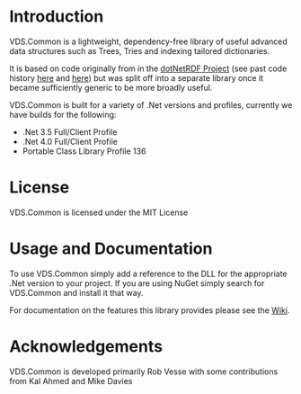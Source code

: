 # Introduction

VDS.Common is a lightweight, dependency-free library of useful advanced data structures such as Trees, Tries and indexing tailored dictionaries.

It is based on code originally from in the [dotNetRDF Project][1] (see past code history [here][2] and [here][3]) but was split off into a separate library once it became sufficiently generic to be more broadly useful.

VDS.Common is built for a variety of .Net versions and profiles, currently we have builds for the following:

- .Net 3.5 Full/Client Profile
- .Net 4.0 Full/Client Profile
- Portable Class Library Profile 136

# License

VDS.Common is licensed under the MIT License

# Usage and Documentation

To use VDS.Common simply add a reference to the DLL for the appropriate .Net version to your project.  If you are using NuGet simply search for VDS.Common and install it that way.

For documentation on the features this library provides please see the [Wiki][4].

# Acknowledgements

VDS.Common is developed primarily Rob Vesse with some contributions from Kal Ahmed and Mike Davies

[1]: http://www.dotnetrdf.org
[2]: https://bitbucket.org/dotnetrdf/dotnetrdf/src/4365cd7d087158b72c2e4053879bede2e194cdec/Libraries/core/net40/Common?at=default
[3]: https://bitbucket.org/dotnetrdf/dotnetrdf/src/3378cdd89cc59dedb294657085da648946d76bb4/Libraries/core/Common?at=default
[4]: https://bitbucket.org/rvesse/vds-common/wiki/Home